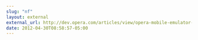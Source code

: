 ```yaml
---
slug: "nf"
layout: external
external_url: http://dev.opera.com/articles/view/opera-mobile-emulator-experimental-webkit-prefix-support/
date: 2012-04-30T08:58:57-05:00
---
```

